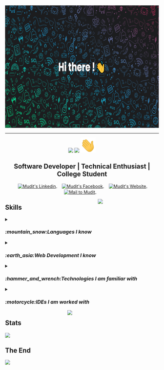 <!--
**muditgarg48/muditgarg48** is a ✨ _special_ ✨ repository because its `README.md` (this file) appears on your GitHub profile.
Here are some ideas to get you started:
- 🔭 I’m currently working on ...
- 🌱 I’m currently learning ...
- 👯 I’m looking to collaborate on ...
- 🤔 I’m looking for help with ...
- 💬 Ask me about ...
- 📫 How to reach me: ...
- 😄 Pronouns: ...
- ⚡ Fun fact: ...
-->


<!--                                          Banner                          -->
<p align="center">
  <a href="https://muditgarg48.github.io">
    <img src="banner.png" height="400" alt="Let's go to my website"/>
  </a>
</p>

<hr>


<!--                                      Welcome message                     -->
<p align="center">
  <img src="https://img.icons8.com/color/2x/developer--v2.gif" width="50px" />
  <img src="https://readme-typing-svg.herokuapp.com?font=Comfortaa&size=40&color=2775F7&center=true&vCenter=true&height=50&lines=Hello+there+!;This+is+Mudit+Garg;Have+you+met+me+%3F">
  <img src="https://raw.githubusercontent.com/ABSphreak/ABSphreak/master/gifs/Hi.gif" width="50px">
</p>


<!--                                          Titles                          -->
<h2 align="center">Software Developer | Technical Enthusiast | College Student</h2>


<!--                                        Social Media                      -->
<p align="center">
  &nbsp;
  &nbsp;
  <a href="https://www.linkedin.com/in/mudit-garg-634595199/" target="blank">
    <img align="center" src="https://img.shields.io/badge/linkedin-%230077B5.svg?style=for-the-badge&logo=linkedin&logoColor=white" alt="Mudit's Linkedin"/>
<!--     <img align="center" src="https://img.icons8.com/color/2x/linkedin-circled--v3.gif" alt="Mudit's Linkedin" height="50" width="50" /> -->
  </a>
  &nbsp;
  &nbsp;
  <a href="https://www.facebook.com/mudit137" target="blank">
    <img align="center" src="https://img.shields.io/badge/Facebook-%231877F2.svg?style=for-the-badge&logo=Facebook&logoColor=white" alt="Mudit's Facebook"/>
<!--     <img align="center" src="https://img.icons8.com/color/2x/facebook-circled--v2.gif" alt="Mudit's Facebook" height="50" width="50" /> -->
  </a>
  &nbsp;
  &nbsp;
  <a href="https://muditgarg48.github.io" target="blank">
    <img align="center" src="https://img.shields.io/badge/github-%23121011.svg?style=for-the-badge&logo=github&logoColor=white" alt="Mudit's Website"/>
<!--     <img align="center" src="https://img.icons8.com/color/2x/internet--v2.gif" alt="Mudit's Personal Website" height="50" width="50" /> -->
  </a>
  &nbsp;
  &nbsp;
  <a href = "mailto: gargmu@tcd.ie">
    <img align="center" src="https://img.shields.io/badge/Gmail-D14836?style=for-the-badge&logo=gmail&logoColor=white" alt="Mail to Mudit"/>
<!--     <img align="center" src="https://img.icons8.com/color/2x/gmail--v2.gif" alt="Write an email to Mudit" height="50" width="50" /> -->
  </a>
  &nbsp;
  &nbsp;
</p>


<!--                                     Skills section                        -->

<img align="right" src="https://monophy.com/media/QYSag6x86oZhG2KcFQ/monophy.gif" width="200px">
<h2>Skills</h2>

  <details>
  <summary><h3 align="left"><i>:mountain_snow:Languages I know</i></h3></summary>
    <p align="left">
      &nbsp;&nbsp;
      <img src="https://cdn.jsdelivr.net/gh/devicons/devicon/icons/java/java-original-wordmark.svg" height="70" width="70"/>
  <!--     <img src="https://img.icons8.com/color/2x/java-coffee-cup-logo--v2.gif" height="40" width="40" /> -->
      &nbsp;
      &nbsp;
      <img src="https://cdn.jsdelivr.net/gh/devicons/devicon/icons/cplusplus/cplusplus-original.svg" height="70" width="70"/>
  <!--     <img src="https://img.icons8.com/color/2x/c-plus-plus-logo.png" height="40" width="40" /> -->
      &nbsp;
      &nbsp;
      <img src="https://cdn.jsdelivr.net/gh/devicons/devicon/icons/python/python-original-wordmark.svg" height="70" width="70"/>
  <!--     <img src="https://img.icons8.com/color/2x/python--v2.gif" height="40" width="40" /> -->
      &nbsp;
      &nbsp;
      <img src="https://cdn.jsdelivr.net/gh/devicons/devicon/icons/dart/dart-original-wordmark.svg" height="70" width="70"/>
  <!--     <img src="https://img.icons8.com/color/2x/dart.png" height="40" width="40" /> -->
      &nbsp;&nbsp;
    </p>
  </details>
  
  <details>
    <summary><h3 align="left"><i>:earth_asia:Web Development I know</i></h3></summary>
    <p align="left">  
      &nbsp;&nbsp;
      <img src="https://cdn.jsdelivr.net/gh/devicons/devicon/icons/html5/html5-original-wordmark.svg" height="70" width="70"/>
  <!--     <img src="https://img.icons8.com/color/2x/html-5--v2.png" height="40" width="40" /> -->
      &nbsp;
      &nbsp;
      <img src="https://cdn.jsdelivr.net/gh/devicons/devicon/icons/css3/css3-original-wordmark.svg" height="70" width="70"/>
  <!--     <img src="https://img.icons8.com/color/2x/css3.png" height="40" width="40" /> -->
      &nbsp;
      &nbsp;
      <img src="https://cdn.jsdelivr.net/gh/devicons/devicon/icons/javascript/javascript-original.svg" height="70" width="70"/>
  <!--     <img src="https://img.icons8.com/color/2x/javascript--v2.gif" height="40" width="40" /> -->
      &nbsp;
      &nbsp;
      <img src="https://cdn.jsdelivr.net/gh/devicons/devicon/icons/bootstrap/bootstrap-original-wordmark.svg" height="70" width="70"/>
  <!--     <img src="https://img.icons8.com/color/2x/bootstrap.png" height="40" width="40" /> -->
      &nbsp;&nbsp;
    </p>
  </details>
  
  <details>
    <summary><h3 align="left"><i>:hammer_and_wrench:Technologies I am familiar with</i></h3></summary>
    <p align="left"> 
      &nbsp;&nbsp;
      <img src="https://cdn.jsdelivr.net/gh/devicons/devicon/icons/flutter/flutter-original.svg" height="70" width="70"/>
  <!--     <img src="https://img.icons8.com/color/2x/flutter.png" height="40" width="40" /> -->
      &nbsp;
      &nbsp;
      <img src="https://cdn.jsdelivr.net/gh/devicons/devicon/icons/git/git-original.svg" height="70" width="70"/>
  <!--     <img src="https://img.icons8.com/color/2x/git.png" height="40" width="40" /> -->
      &nbsp;&nbsp;
    </p>
  </details>

  <details>
    <summary><h3 align="left"><i>:motorcycle:IDEs I am worked with</i></h3></summary>
    <p align="left">
      &nbsp;&nbsp;
      <img src="https://cdn.jsdelivr.net/gh/devicons/devicon/icons/vscode/vscode-original-wordmark.svg" height="70" width="70"/>
  <!--     <img src="https://img.icons8.com/color/2x/visual-studio-code-2019.png" height="40" width="40" /> -->
      &nbsp;
      &nbsp;
      <img src="https://img.icons8.com/color/2x/sublime-text.png" height="70" width="70"/>
  <!--     <img src="https://img.icons8.com/color/2x/sublime-text.png" height="40" width="40" /> -->
      &nbsp;
      &nbsp;
      <img src="https://cdn.jsdelivr.net/gh/devicons/devicon/icons/jetbrains/jetbrains-original.svg" height="70" width="70"/>
  <!--     <img src="https://img.icons8.com/color/2x/jetbrains.png" height="40" width="40" /> -->
      &nbsp;&nbsp;
    </p>
  </details>


<!--                                     Stats section                        -->

<img align="right" src="https://growthgate.com/wp-content/uploads/2019/09/animat-linechart-color.gif" width="300px">
<h2>Stats</h2>
<img align="center" src="https://github-readme-streak-stats.herokuapp.com?user=muditgarg48&theme=dark&hide_border=true&date_format=M%20j%5B%2C%20Y%5D&ring=1588DDD3&stroke=1588DDD3&fire=B37920&currStreakNum=B37920&sideNums=B37920&currStreakLabel=B37920&sideLabels=77A2B5">

<h2>The End</h2>
<img src="https://i.gifer.com/4Cb2.gif" width="500px">
